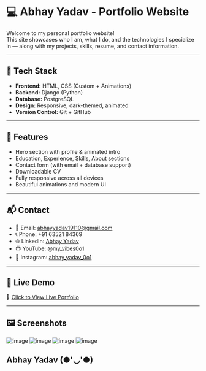 # 💻 Abhay Yadav - Portfolio Website

Welcome to my personal portfolio website!  
This site showcases who I am, what I do, and the technologies I specialize in — along with my projects, skills, resume, and contact information.

---

## 🔧 Tech Stack
- **Frontend:** HTML, CSS (Custom + Animations)
- **Backend:** Django (Python)
- **Database:** PostgreSQL
- **Design:** Responsive, dark-themed, animated
- **Version Control:** Git + GitHub

---

## 📂 Features
- Hero section with profile & animated intro
- Education, Experience, Skills, About sections
- Contact form (with email + database support)
- Downloadable CV
- Fully responsive across all devices
- Beautiful animations and modern UI

---

## 📬 Contact
- 📧 Email: abhayyadav19110@gmail.com  
- 📞 Phone: +91 63521 84369  
- 🌐 LinkedIn: [Abhay Yadav](https://www.linkedin.com/in/abhay-yadav-58b552366)  
- 📺 YouTube: [@my_vibes0o1](https://www.youtube.com/@my_vibes0o1)  
- 📸 Instagram: [abhay_yadav_0o1](https://www.instagram.com/abhay_yadav0o1?igsh=MXNmYXVvNnB5MWxzZg==)

---

## 📌 Live Demo  
🔗 [Click to View Live Portfolio](https://abhay-yadav01.github.io/portfolio/)

---

## 🖼️ Screenshots

![image](https://github.com/user-attachments/assets/7d3ccea5-e8eb-4938-b3d3-9eee0ba6484c)
![image](https://github.com/user-attachments/assets/3cf9feea-1394-4a64-b9f7-3abcbc276902)
![image](https://github.com/user-attachments/assets/07962c27-6d29-40a2-bc61-7e7291602400)
![image](https://github.com/user-attachments/assets/883c21be-472d-42a6-aaf4-c212537464ea)

## Abhay Yadav (●'◡'●)